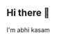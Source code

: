 ## Hi there 👋

I'm abhi kasam

<!--
**abhikasam/abhikasam** is a ✨ _special_ ✨ repository because its `README.md` (this file) appears on your GitHub profile.

Here are some ideas to get you started:
Hello, this is Abhinav Kasam.
- 🔭 I’m currently working on ...
- 🌱 I’m currently learning ...
- 👯 I’m looking to collaborate on ...
- 🤔 I’m looking for help with ...
- 💬 Ask me about ...
- 📫 How to reach me: ...
- 😄 Pronouns: ...
- ⚡ Fun fact: ...
-->
